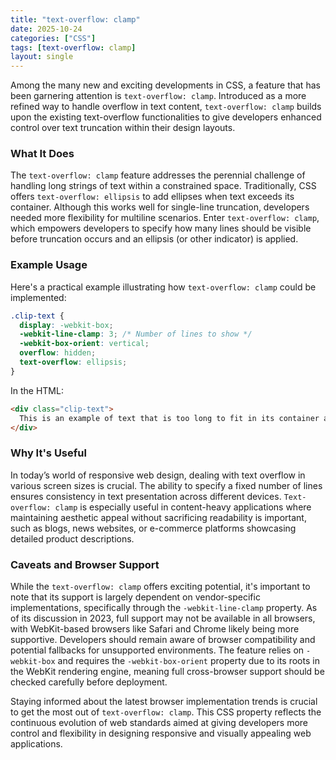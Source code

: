 ```yaml
---
title: "text-overflow: clamp"
date: 2025-10-24
categories: ["CSS"]
tags: [text-overflow: clamp]
layout: single
---
```


Among the many new and exciting developments in CSS, a feature that has been garnering attention is `text-overflow: clamp`. Introduced as a more refined way to handle overflow in text content, `text-overflow: clamp` builds upon the existing text-overflow functionalities to give developers enhanced control over text truncation within their design layouts.

### What It Does

The `text-overflow: clamp` feature addresses the perennial challenge of handling long strings of text within a constrained space. Traditionally, CSS offers `text-overflow: ellipsis` to add ellipses when text exceeds its container. Although this works well for single-line truncation, developers needed more flexibility for multiline scenarios. Enter `text-overflow: clamp`, which empowers developers to specify how many lines should be visible before truncation occurs and an ellipsis (or other indicator) is applied.

### Example Usage

Here's a practical example illustrating how `text-overflow: clamp` could be implemented:

```css
.clip-text {
  display: -webkit-box;
  -webkit-line-clamp: 3; /* Number of lines to show */
  -webkit-box-orient: vertical;
  overflow: hidden;
  text-overflow: ellipsis;
}
```

In the HTML:

```html
<div class="clip-text">
  This is an example of text that is too long to fit in its container and will be truncated after three lines using text-overflow: clamp.
</div>
```

### Why It's Useful

In today’s world of responsive web design, dealing with text overflow in various screen sizes is crucial. The ability to specify a fixed number of lines ensures consistency in text presentation across different devices. `Text-overflow: clamp` is especially useful in content-heavy applications where maintaining aesthetic appeal without sacrificing readability is important, such as blogs, news websites, or e-commerce platforms showcasing detailed product descriptions.

### Caveats and Browser Support

While the `text-overflow: clamp` offers exciting potential, it's important to note that its support is largely dependent on vendor-specific implementations, specifically through the `-webkit-line-clamp` property. As of its discussion in 2023, full support may not be available in all browsers, with WebKit-based browsers like Safari and Chrome likely being more supportive. Developers should remain aware of browser compatibility and potential fallbacks for unsupported environments. The feature relies on `-webkit-box` and requires the `-webkit-box-orient` property due to its roots in the WebKit rendering engine, meaning full cross-browser support should be checked carefully before deployment.

Staying informed about the latest browser implementation trends is crucial to get the most out of `text-overflow: clamp`. This CSS property reflects the continuous evolution of web standards aimed at giving developers more control and flexibility in designing responsive and visually appealing web applications.
